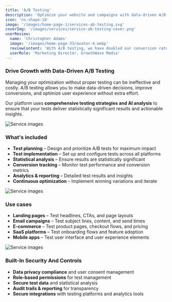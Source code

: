 ```yaml
---
title: 'A/B Testing'
description: 'Optimize your website and campaigns with data-driven A/B testing to improve conversions and user experience.'
icon: 'ns-shape-18'
image: '/images/home-page-1/services-ab-testing.svg'
coverImg: '/images/services/service-ab-testing-cover.png'
userReview:
  name: 'Christopher Adams'
  image: '/images/home-page-33/avatar-4.webp'
  reviewContent: 'With A/B testing, we have doubled our conversion rates while cutting optimization time in half. It has become a vital part of our growth strategy.'
  userRole: 'Marketing Director, GrowthWave Media'
---
```


### Drive Growth with Data-Driven A/B Testing

Managing your optimization without proper testing can be ineffective and costly. A/B testing allows you to make data-driven decisions, improve conversions, and optimize user experience without extra effort.

Our platform uses **comprehensive testing strategies and AI analysis** to ensure that your tests deliver statistically significant results and actionable insights.

![Service images](/images/services/service-details-1.png)

### What's included

- **Test planning** – Design and prioritize A/B tests for maximum impact
- **Test implementation** – Set up and configure tests across all platforms
- **Statistical analysis** – Ensure results are statistically significant
- **Conversion tracking** – Monitor test performance and conversion metrics
- **Analytics & reporting** – Detailed test results and insights
- **Continuous optimization** – Implement winning variations and iterate

![Service images](/images/services/service-details-2.png)

### Use cases

- **Landing pages** – Test headlines, CTAs, and page layouts
- **Email campaigns** – Test subject lines, content, and send times
- **E-commerce** – Test product pages, checkout flows, and pricing
- **SaaS platforms** – Test onboarding flows and feature adoption
- **Mobile apps** – Test user interface and user experience elements

![Service images](/images/services/service-details-3.jpg)

### Built-In Security And Controls

- **Data privacy compliance** and user consent management
- **Role-based permissions** for test management
- **Secure test data** and statistical analysis
- **Audit trails & reporting** for transparency
- **Secure integrations** with testing platforms and analytics tools
